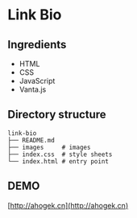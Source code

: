 # Link Bio

## Ingredients

* HTML
* CSS
* JavaScript
* Vanta.js

## Directory structure

```
link-bio
├── README.md
├── images     # images
├── index.css  # style sheets
└── index.html # entry point
```

## DEMO

[http://ahogek.cn](http://ahogek.cn)